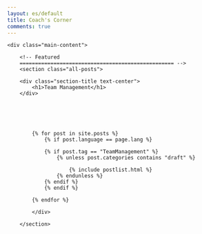 ```yaml
---
layout: es/default
title: Coach's Corner
comments: true
---
```



<!-- We reopen main-content and container -->

<div class="container-fluid">

    <div class="main-content">

        <!-- Featured
        ================================================== -->
        <section class="all-posts">

        <div class="section-title text-center">
            <h1>Team Management</h1>
        </div>
<br><br><br>
            <div class="row listfeaturedtag">

            {% for post in site.posts %}
                {% if post.language == page.lang %}

                {% if post.tag == "TeamManagement" %}
                    {% unless post.categories contains "draft" %}

                        {% include postlist.html %}
                    {% endunless %}
                {% endif %}
                {% endif %}

            {% endfor %}

            </div>

        </section>
